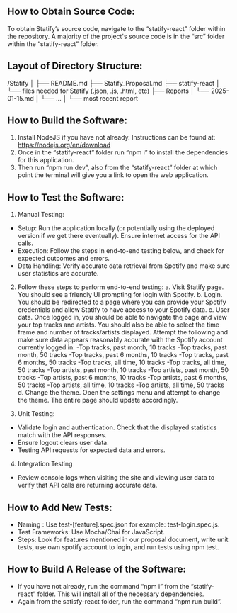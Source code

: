 ## How to Obtain Source Code:

To obtain Statify’s source code, navigate to the “statify-react” folder within the repository. A majority of the project's source code is in the “src” folder within the “statify-react” folder.

## Layout of Directory Structure:
/Statify
│
├── README.md
├── Statify_Proposal.md
├── statify-react
│ └── files needed for Statify (.json, .js, .html, etc)
├── Reports
│ └── 2025-01-15.md
│ └── …
│ └── most recent report

## How to Build the Software:
1. Install NodeJS if you have not already. Instructions can be found at:
https://nodejs.org/en/download
2. Once in the “statify-react” folder run “npm i” to install the dependencies for this application.
3. Then run “npm run dev”, also from the “statify-react” folder at which point the terminal will give you a link to open the web application. 

## How to Test the Software:
1. Manual Testing: 
- Setup: Run the application locally (or potentially using the deployed version if we get there eventually). Ensure internet access for the API calls.
- Execution: Follow the steps in end-to-end testing below, and check for expected outcomes and errors. 
- Data Handling: Verify accurate data retrieval from Spotify and make sure user statistics are accurate.

2. Follow these steps to perform end-to-end testing:
a. Visit Statify page. You should see a friendly UI prompting for login with Spotify.
b. Login. You should be redirected to a page where you can provide your Spotify credentials and allow Statify to have access to your Spotify data.
c. User data. Once logged in, you should be able to navigate the page and view your top tracks and artists. You should also be able to select the time frame and number of tracks/artists displayed. Attempt the following and make sure data appears reasonably accurate with the Spotify account currently logged in:
    -Top tracks, past month, 10 tracks
    -Top tracks, past month, 50 tracks
    -Top tracks, past 6 months, 10 tracks
    -Top tracks, past 6 months, 50 tracks
    -Top tracks, all time, 10 tracks
    -Top tracks, all time, 50 tracks
    -Top artists, past month, 10 tracks
    -Top artists, past month, 50 tracks
    -Top artists, past 6 months, 10 tracks
    -Top artists, past 6 months, 50 tracks
    -Top artists, all time, 10 tracks
    -Top artists, all time, 50 tracks
d. Change the theme. Open the settings menu and attempt to change the theme. The entire page should update accordingly.

3. Unit Testing: 
- Validate login and authentication.
Check that the displayed statistics match with the API responses. 
- Ensure logout clears user data. 
- Testing API requests for expected data and errors. 

4. Integration Testing
- Review console logs when visiting the site and viewing user data to verify that API calls are returning accurate data.

## How to Add New Tests:
- Naming : Use test-[feature].spec.json for example: test-login.spec.js.
- Test Frameworks: Use Mocha/Chai for JavaScript. 
- Steps: Look for features mentioned in our proposal document, write unit tests, use own spotify account to login, and run tests using npm test. 

## How to Build A Release of the Software:
- If you have not already, run the command “npm i” from the “statify-react” folder. This will install all of the necessary dependencies.
- Again from the satisfy-react folder, run the command “npm run build”.